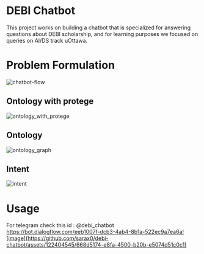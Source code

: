 # DEBI Chatbot
This project works on building a chatbot that is specialized for answering questions about DEBI scholarship, and for learning purposes we focused on queries on AI/DS track uOttawa.
# Problem Formulation
![chatbot-flow](https://github.com/sarax0/debi-chatbot/assets/122404545/1f0acb19-395e-4146-baf7-6f1bb9f9d6f5)
## Ontology with protege
![ontology_with_protege](https://github.com/sarax0/debi-chatbot/assets/122404545/ee78dedd-8ade-4c37-90ed-4a77d1b45f0f)
## Ontology 
![ontology_graph](https://github.com/sarax0/debi-chatbot/assets/122404545/01894c4d-2252-4600-b910-441ac9135698)
## Intent
![intent](https://github.com/sarax0/debi-chatbot/assets/122404545/c2687c83-730b-47c5-853d-cbefc42fcc4f)
# Usage  
For telegram check this id : @debi_chatbot
https://bot.dialogflow.com/eeb1007f-dcb3-4ab4-8b1a-522ec9a7ea6a![image](https://github.com/sarax0/debi-chatbot/assets/122404545/668d5174-e8fa-4500-b20b-e5074d51c0c1)

